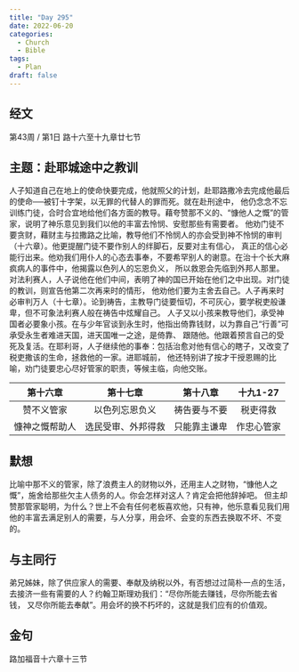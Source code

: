 ```yaml
---
title: "Day 295"
date: 2022-06-20
categories:
  - Church
  - Bible
tags:
  - Plan
draft: false
---
```


## 经文
第43周 / 第1日 路十六至十九章廿七节

## 主题：赴耶城途中之教训
人子知道自己在地上的使命快要完成，他就照父的计划，赴耶路撒冷去完成他最后的使命──被钉十字架，以无罪的代替人的罪而死。就在赴刑途中，
他仍念念不忘训练门徒，合时合宜地给他们各方面的教导。藉夸赞那不义的、“慷他人之慨”的管家，说明了神乐意见到我们以他的丰富去怜悯、安慰那些有需要者。
他劝门徒不要贪财，藉财主与拉撒路之比喻，教导他们不怜悯人的亦会受到神不怜悯的审判（十六章）。他更提醒门徒不要作别人的绊脚石，反要对主有信心，
真正的信心必能行出来。他劝我们用仆人的心态去事奉，不要希罕别人的谢意。在治十个长大麻疯病人的事件中，他揭露以色列人的忘恩负义，
所以救恩会先临到外邦人那里。对法利赛人，人子说他在他们中间，表明了神的国已开始在他们之中出现。对门徒的教训，则宣告他第二次再来时的情形，
他劝他们要为主舍去自己。人子再来时必审判万人（十七章）。论到祷告，主教导门徒要恒切，不可灰心，要学税吏般谦卑，但不可象法利赛人般在祷告中炫耀自己。
人子又以小孩来教导他们，承受神国者必要象小孩。在与少年官谈到永生时，他指出倚靠钱财，以为靠自己“行善”可承受永生者难进天国，进天国唯一之途，是倚靠、
跟随他。他跟着预言自己的受死及复活。在耶利哥，人子继续他的事奉：包括治愈对他有信心的瞎子，又改变了税吏撒该的生命，拯救他的一家。进耶城前，
他还特别讲了按才干授恩赐的比喻，劝门徒要忠心尽好管家的职责，等候主临，向他交账。

|   第十六章    |    第十七章     |   第十八章   |  十九1-27  |
|:---------:|:-----------:|:--------:|:--------:|
|   赞不义管家   |   以色列忘恩负义   |  祷告要与不要  |   税吏得救   |
|  慷神之慨帮助人  |  选民受审、外邦得救  |  只能靠主谦卑  |  作忠心管家   |


## 默想
比喻中那不义的管家，除了浪费主人的财物以外，还用主人之财物，“慷他人之慨”，施舍给那些欠主人债务的人。你会怎样对这人？肯定会把他辞掉吧。
但主却赞那管家聪明，为什么？世上不会有任何老板喜欢他，只有神，他乐意看见我们用他的丰富去满足别人的需要，与人分享，用会坏、会变的东西去换取不坏、不变的。

## 与主同行
弟兄姊妹，除了供应家人的需要、奉献及纳税以外，有否想过过简朴一点的生活，去接济一些有需要的人？约翰卫斯理劝我们：“尽你所能去赚钱，尽你所能去省钱，
又尽你所能去奉献”。用会坏的换不朽坏的，这就是我们应有的价值观。

## 金句
路加福音十六章十三节

[comment]: <> (## 附录)

